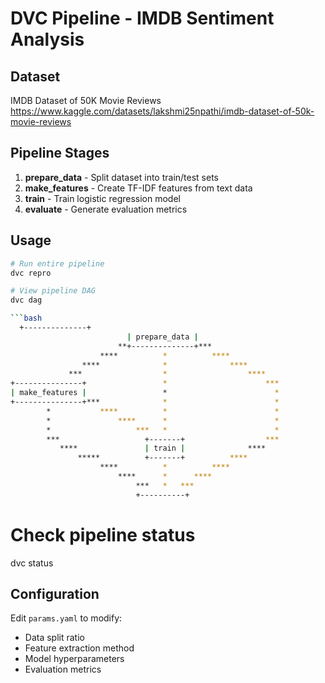 # DVC Pipeline - IMDB Sentiment Analysis

## Dataset

IMDB Dataset of 50K Movie Reviews  
https://www.kaggle.com/datasets/lakshmi25npathi/imdb-dataset-of-50k-movie-reviews

## Pipeline Stages

1. **prepare_data** - Split dataset into train/test sets
2. **make_features** - Create TF-IDF features from text data
3. **train** - Train logistic regression model
4. **evaluate** - Generate evaluation metrics

## Usage

````bash
# Run entire pipeline
dvc repro

# View pipeline DAG
dvc dag

```bash
  +--------------+
                          | prepare_data |
                        **+--------------+***
                    ****          *          ****
                ****              *              ****
             ***                  *                  ****
+---------------+                 *                      ***
| make_features |                 *                        *
+---------------+***              *                        *
        *           ****          *                        *
        *               ****      *                        *
        *                   ***   *                        *
        ***                   +-------+                  ***
           ****               | train |              ****
               *****          +-------+          ****
                    ****          *          ****
                        ****      *      ****
                            ***   *   ***
                            +----------+
````

# Check pipeline status

dvc status

## Configuration

Edit `params.yaml` to modify:

- Data split ratio
- Feature extraction method
- Model hyperparameters
- Evaluation metrics
